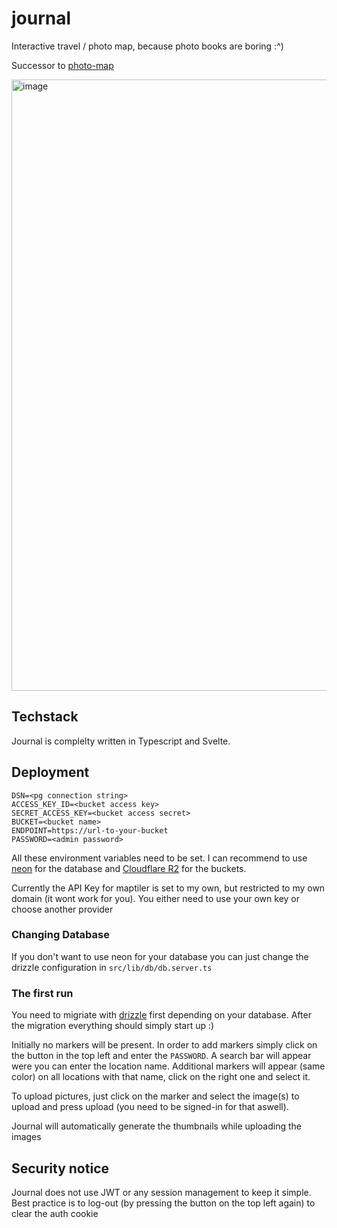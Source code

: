 # journal
Interactive travel / photo map, because photo books are boring :^)

Successor to [photo-map](https://github.com/ax4w/photo-map)

<img width="1436" height="978" alt="image" src="https://github.com/user-attachments/assets/c1678d3f-31a0-411b-8b42-fb6eab0c96a0" />



## Techstack
Journal is complelty written in Typescript and Svelte.

## Deployment
```
DSN=<pg connection string>
ACCESS_KEY_ID=<bucket access key>
SECRET_ACCESS_KEY=<bucket access secret>
BUCKET=<bucket name>
ENDPOINT=https://url-to-your-bucket
PASSWORD=<admin password>
```
All these environment variables need to be set. I can recommend to use [neon](https://neon.tech) for the database and [Cloudflare R2](https://www.cloudflare.com/de-de/developer-platform/products/r2/) for the buckets. 

Currently the API Key for maptiler is set to my own, but restricted to my own domain (it wont work for you). You either need to use your own key or choose another provider

### Changing Database
If you don't want to use neon for your database you can just change the drizzle configuration in `src/lib/db/db.server.ts` 

### The first run
You need to migriate with [drizzle](https://orm.drizzle.team/) first depending on your database. After the migration everything should simply start up :)

Initially no markers will be present. In order to add markers simply click on the button in the top left and enter the `PASSWORD`. A search bar will appear were you can enter the location name. 
Additional markers will appear (same color) on all locations with that name, click on the right one and select it. 

To upload pictures, just click on the marker and select the image(s) to upload and press upload (you need to be signed-in for that aswell). 

Journal will automatically generate the thumbnails while uploading the images

## Security notice
Journal does not use JWT or any session management to keep it simple. Best practice is to log-out (by pressing the button on the top left again) to clear the auth cookie
